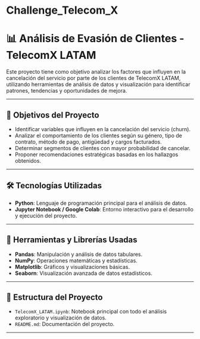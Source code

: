# Challenge_Telecom_X
# 📊 Análisis de Evasión de Clientes - TelecomX LATAM

Este proyecto tiene como objetivo analizar los factores que influyen en la cancelación del servicio por parte de los clientes de TelecomX LATAM, utilizando herramientas de análisis de datos y visualización para identificar patrones, tendencias y oportunidades de mejora.

---

## 🎯 Objetivos del Proyecto

- Identificar variables que influyen en la cancelación del servicio (churn).
- Analizar el comportamiento de los clientes según su género, tipo de contrato, método de pago, antigüedad y cargos facturados.
- Determinar segmentos de clientes con mayor probabilidad de cancelar.
- Proponer recomendaciones estratégicas basadas en los hallazgos obtenidos.

---

## 🛠 Tecnologías Utilizadas

- **Python**: Lenguaje de programación principal para el análisis de datos.
- **Jupyter Notebook / Google Colab**: Entorno interactivo para el desarrollo y ejecución del proyecto.

---

## 🧰 Herramientas y Librerías Usadas

- **Pandas**: Manipulación y análisis de datos tabulares.
- **NumPy**: Operaciones matemáticas y estadísticas.
- **Matplotlib**: Gráficos y visualizaciones básicas.
- **Seaborn**: Visualización avanzada de datos estadísticos.

---

## 📁 Estructura del Proyecto

- `TelecomX_LATAM.ipynb`: Notebook principal con todo el análisis exploratorio y visualización de datos.
- `README.md`: Documentación del proyecto.

---



